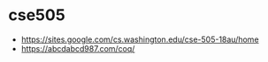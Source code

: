 # cse505

* <https://sites.google.com/cs.washington.edu/cse-505-18au/home>
* <https://abcdabcd987.com/coq/>

